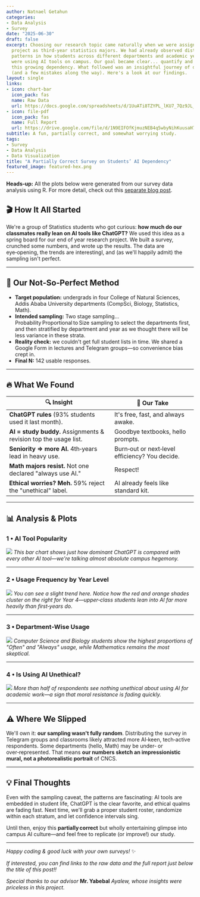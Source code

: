 ```yaml
---
author: Natnael Getahun
categories:
- Data Analysis
- Survey
date: "2025-06-30"
draft: false
excerpt: Choosing our research topic came naturally when we were assigned our
  project as third-year statistics majors. We had already observed distinct
  patterns in how students across different departments and academic years were
  were using AI tools on campus. Our goal became clear... quantify and visualize
  this growing dependency. What followed was an insightful journey of dicovery
  (and a few mistakes along the way). Here's a look at our findings.
layout: single
links:
- icon: chart-bar
  icon_pack: fas
  name: Raw Data
  url: https://docs.google.com/spreadsheets/d/1UuATi8TZYPL_lKU7_7Qz9JL_38hK2wbLB7RkPMFdqgo/edit?usp=sharing
- icon: file-pdf
  icon_pack: fas
  name: Full Report
  url: https://drive.google.com/file/d/1N9EIFOfKjmuzNEB4q5wbyNihKuusaH7s/view?usp=sharing
subtitle: A fun, partially correct, and somewhat worrying study.
tags:
- Survey
- Data Analysis
- Data Visualization
title: "A Partially Correct Survey on Students’ AI Dependency"
featured_image: featured-hex.png
---
```


**Heads‑up:** All the plots below were generated from our survey data analysis using R. For more detail, check out this [separate blog post](/blog/r_ai_survey).

## 🎬 How It All Started  

We're a group of Statistics students who got curious: **how much do our classmates really lean on AI tools like ChatGPT?** We used this idea as a spring board for our end of year research project.
We built a survey, crunched some numbers, and wrote up the results. The data are eye‑opening, the trends are interestingl, and (as we'll happily admit) the sampling isn't perfect.

---

## 🧪 Our Not‑So‑Perfect Method  

- **Target population:** undergrads in four College of Natural Sciences, Addis Ababa University departments (CompSci, Biology, Statistics, Math).  
- **Intended sampling:** Two stage sampling... Probability Proportional to Size sampling to select the departments first, and then stratified by department and year as we thought there will be less variance in these strata.  
- **Reality check:** we couldn't get full student lists in time. We shared a Google Form in lectures and Telegram groups—so convenience bias crept in.  
- **Final N:** 142 usable responses.

---

## 🔥 What We Found  

| 🔍 Insight | 💭 Our Take |
|-----------|------------|
| **ChatGPT rules** (93% students used it last month). | It's free, fast, and always awake. |
| **AI = study buddy.** Assignments & revision top the usage list. | Goodbye textbooks, hello prompts. |
| **Seniority ⇒ more AI.** 4th‑years lead in heavy use. | Burn‑out or next‑level efficiency? You decide. |
| **Math majors resist.** Not one declared "always use AI." | Respect! |
| **Ethical worries? Meh.** 59% reject the "unethical" label. | AI already feels like standard kit. |

---

## 📊 Analysis & Plots  

### 1 • AI Tool Popularity  

![](usage.PNG)
*This bar chart shows just how dominant ChatGPT is compared with every other AI tool—we're talking almost absolute campus hegemony.*

---

### 2 • Usage Frequency by Year Level  

![](frequency_year.PNG)
*You can see a slight trend here. Notice how the red and orange shades cluster on the right for Year 4—upper‑class students lean into AI far more heavily than first‑years do.*

---

### 3 • Department‑Wise Usage  

![](frequency_department.PNG)
*Computer Science and Biology students show the highest proportions of "Often" and "Always" usage, while Mathematics remains the most skeptical.*

---

### 4 • Is Using AI Unethical?  

![](ethics.PNG)
*More than half of respondents see nothing unethical about using AI for academic work—a sign that moral resistance is fading quickly.*

---

## ⚠️ Where We Slipped  

We'll own it: **our sampling wasn't fully random**. Distributing the survey in Telegram groups and classrooms likely attracted more AI‑keen, tech‑active respondents. Some departments (hello, Math) may be under‑ or over‑represented. That means **our numbers sketch an impressionistic mural, not a photorealistic portrait** of CNCS.

---

## 💡 Final Thoughts  

Even with the sampling caveat, the patterns are fascinating: AI tools are embedded in student life, ChatGPT is the clear favorite, and ethical qualms are fading fast. Next time, we'll grab a proper student roster, randomize within each stratum, and let confidence intervals sing.

Until then, enjoy this **partially correct** but wholly entertaining glimpse into campus AI culture—and feel free to replicate (or improve!) our study.

---

*Happy coding & good luck with your own surveys!* ✨

*If interested, you can find links to the raw data and the full report just below the title of this post!!*

*Special thanks to our advisor* **Mr. Yabebal** *Ayalew, whose insights were priceless in this project.*